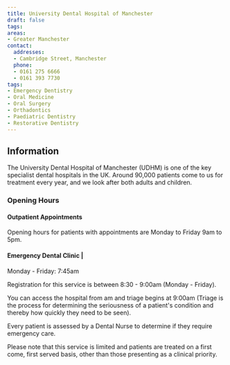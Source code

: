 ```yaml
---
title: University Dental Hospital of Manchester
draft: false
tags:
areas:
- Greater Manchester
contact:
  addresses:
  - Cambridge Street, Manchester
  phone:
  - 0161 275 6666
  - 0161 393 7730
tags:
- Emergency Dentistry
- Oral Medicine
- Oral Surgery
- Orthadontics
- Paediatric Dentistry
- Restorative Dentistry
---
```


## Information

The University Dental Hospital of Manchester (UDHM) is one of the key
specialist dental hospitals in the UK. Around 90,000 patients come to us for
treatment every year, and we look after both adults and children.

### Opening Hours

#### Outpatient Appointments

Opening hours for patients with appointments are Monday to Friday 9am to 5pm.


#### Emergency Dental Clinic |

Monday - Friday:  7:45am

Registration for this service is between 8:30 - 9:00am (Monday - Friday).

You can access the hospital from am and triage begins at 9:00am (Triage is the
process for determining the seriousness of a patient's condition and thereby
how quickly they need to be seen).

Every patient is assessed by a Dental Nurse to determine if they require
emergency care.

Please note that this service is limited and patients are treated on a first
come, first served basis, other than those presenting as a clinical priority.

